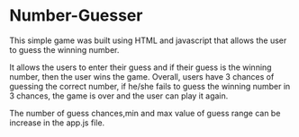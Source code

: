 # Number-Guesser
This simple game was built using HTML and javascript that allows the user to guess the winning number.

It allows the users to enter their guess and if their guess is the winning number, then the user wins the game. Overall, users have 3 chances of guessing the correct number, if he/she fails to guess the winning number in 3 chances, the game is over and the user can play it again.

The number of guess chances,min and max value of guess range can be increase in the app.js file.
